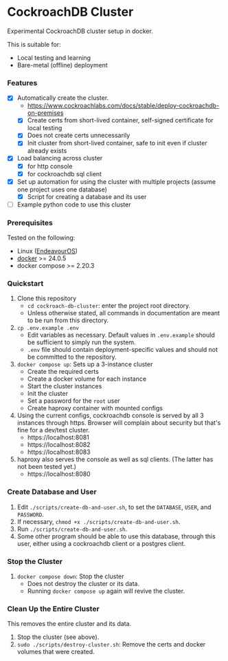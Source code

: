 # CockroachDB Cluster

Experimental CockroachDB cluster setup in docker.

This is suitable for:

* Local testing and learning
* Bare-metal (offline) deployment

### Features

- [x] Automatically create the cluster.
    * https://www.cockroachlabs.com/docs/stable/deploy-cockroachdb-on-premises
    - [x] Create certs from short-lived container, self-signed certificate for
          local testing
    - [x] Does not create certs unnecessarily
    - [x] Init cluster from short-lived container, safe to init even if cluster
          already exists
- [x] Load balancing across cluster
    - [x] for http console
    - [x] for cockroachdb sql client
- [x] Set up automation for using the cluster with multiple projects
      (assume one project uses one database)
    - [x] Script for creating a database and its user
- [ ] Example python code to use this cluster

### Prerequisites

Tested on the following:
- Linux ([EndeavourOS](https://endeavouros.com/))
- [docker](https://www.docker.com/get-started/) >= 24.0.5
- docker compose >= 2.20.3

### Quickstart

1. Clone this repository
    - `cd cockroach-db-cluster`: enter the project root directory.
    - Unless otherwise stated, all commands in documentation are meant to be
      run from this directory.
1. `cp .env.example .env`
    - Edit variables as necessary. Default values in `.env.example` should be
      sufficient to simply run the system.
    - `.env` file should contain deployment-specific values and should not be
      committed to the repository.
1. `docker compose up`: Sets up a 3-instance cluster
    - Create the required certs
    - Create a docker volume for each instance
    - Start the cluster instances
    - Init the cluster
    - Set a password for the `root` user
    - Create haproxy container with mounted configs
1. Using the current configs, cockroachdb console is served by all 3 instances
   through https. Browser will complain about security but that's fine for a
   dev/test cluster.
    - https://localhost:8081
    - https://localhost:8082
    - https://localhost:8083
1. haproxy also serves the console as well as sql clients. (The latter has not
   been tested yet.)
    - https://localhost:8080

### Create Database and User

1. Edit `./scripts/create-db-and-user.sh`, to set the `DATABASE`, `USER`, and
  `PASSWORD`.
1. If necessary, `chmod +x ./scripts/create-db-and-user.sh`.
1. Run `./scripts/create-db-and-user.sh`.
1. Some other program should be able to use this database, through this user,
   either using a cockroachdb client or a postgres client.

### Stop the Cluster

1. `docker compose down`: Stop the cluster
    - Does not destroy the cluster or its data.
    - Running `docker compose up` again will revive the cluster.

### Clean Up the Entire Cluster

This removes the entire cluster and its data.

1. Stop the cluster (see above).
1. `sudo ./scripts/destroy-cluster.sh`: Remove the certs and docker volumes that were
   created.
